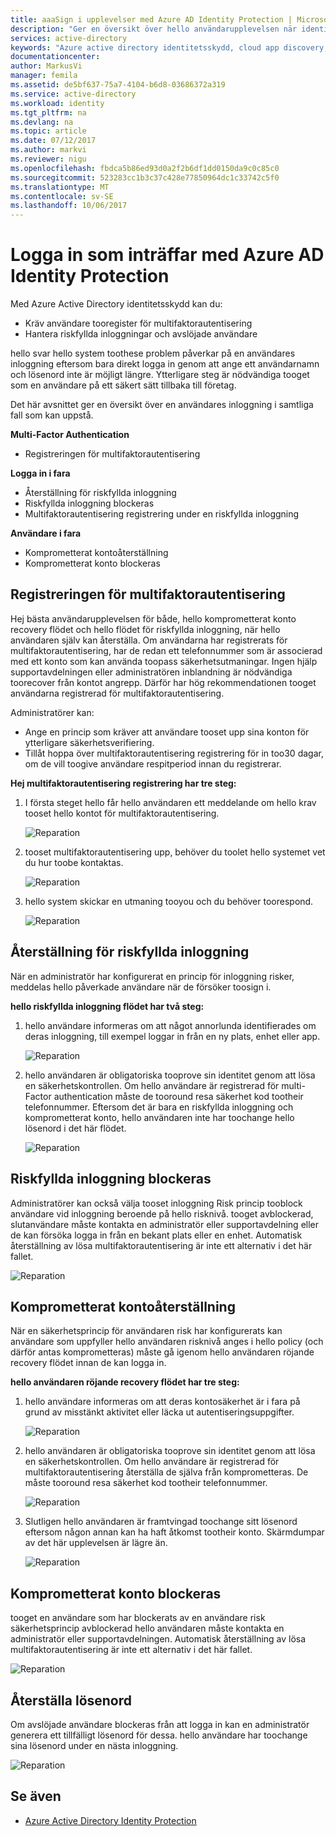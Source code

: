 ```yaml
---
title: aaaSign i upplevelser med Azure AD Identity Protection | Microsoft Docs
description: "Ger en översikt över hello användarupplevelsen när identitetsskydd har minskas eller åtgärdad en användare eller när multifaktorautentisering krävs av en princip."
services: active-directory
keywords: "Azure active directory identitetsskydd, cloud app discovery, hantera program, säkerhet, risk, risknivå, säkerhetsproblem och säkerhetsprincip"
documentationcenter: 
author: MarkusVi
manager: femila
ms.assetid: de5bf637-75a7-4104-b6d8-03686372a319
ms.service: active-directory
ms.workload: identity
ms.tgt_pltfrm: na
ms.devlang: na
ms.topic: article
ms.date: 07/12/2017
ms.author: markvi
ms.reviewer: nigu
ms.openlocfilehash: fbdca5b86ed93d0a2f2b6df1dd0150da9c0c85c0
ms.sourcegitcommit: 523283cc1b3c37c428e77850964dc1c33742c5f0
ms.translationtype: MT
ms.contentlocale: sv-SE
ms.lasthandoff: 10/06/2017
---
```

# <a name="sign-in-experiences-with-azure-ad-identity-protection"></a>Logga in som inträffar med Azure AD Identity Protection
Med Azure Active Directory identitetsskydd kan du:

* Kräv användare tooregister för multifaktorautentisering
* Hantera riskfyllda inloggningar och avslöjade användare

hello svar hello system toothese problem påverkar på en användares inloggning eftersom bara direkt logga in genom att ange ett användarnamn och lösenord inte är möjligt längre. Ytterligare steg är nödvändiga tooget som en användare på ett säkert sätt tillbaka till företag.

Det här avsnittet ger en översikt över en användares inloggning i samtliga fall som kan uppstå.

**Multi-Factor Authentication**

* Registreringen för multifaktorautentisering

**Logga in i fara**

* Återställning för riskfyllda inloggning
* Riskfyllda inloggning blockeras
* Multifaktorautentisering registrering under en riskfyllda inloggning

**Användare i fara**

* Komprometterat kontoåterställning
* Komprometterat konto blockeras

## <a name="multi-factor-authentication-registration"></a>Registreringen för multifaktorautentisering
Hej bästa användarupplevelsen för både, hello komprometterat konto recovery flödet och hello flödet för riskfyllda inloggning, när hello användaren själv kan återställa. Om användarna har registrerats för multifaktorautentisering, har de redan ett telefonnummer som är associerad med ett konto som kan använda toopass säkerhetsutmaningar. Ingen hjälp supportavdelningen eller administratören inblandning är nödvändiga toorecover från kontot angrepp. Därför har hög rekommendationen tooget användarna registrerad för multifaktorautentisering. 

Administratörer kan:

* Ange en princip som kräver att användare tooset upp sina konton för ytterligare säkerhetsverifiering. 
* Tillåt hoppa över multifaktorautentisering registrering för in too30 dagar, om de vill toogive användare respitperiod innan du registrerar.

**Hej multifaktorautentisering registrering har tre steg:**

1. I första steget hello får hello användaren ett meddelande om hello krav tooset hello kontot för multifaktorautentisering. 
   
    ![Reparation](./media/active-directory-identityprotection-flows/140.png "reparation")
2. tooset multifaktorautentisering upp, behöver du toolet hello systemet vet du hur toobe kontaktas.
   
    ![Reparation](./media/active-directory-identityprotection-flows/141.png "reparation")
3. hello system skickar en utmaning tooyou och du behöver toorespond.
   
    ![Reparation](./media/active-directory-identityprotection-flows/142.png "reparation")

## <a name="risky-sign-in-recovery"></a>Återställning för riskfyllda inloggning
När en administratör har konfigurerat en princip för inloggning risker, meddelas hello påverkade användare när de försöker toosign i. 

**hello riskfyllda inloggning flödet har två steg:** 

1. hello användare informeras om att något annorlunda identifierades om deras inloggning, till exempel loggar in från en ny plats, enhet eller app. 
   
    ![Reparation](./media/active-directory-identityprotection-flows/120.png "reparation")
2. hello användaren är obligatoriska tooprove sin identitet genom att lösa en säkerhetskontrollen. Om hello användare är registrerad för multi-Factor authentication måste de tooround resa säkerhet kod tootheir telefonnummer. Eftersom det är bara en riskfyllda inloggning och komprometterat konto, hello användaren inte har toochange hello lösenord i det här flödet. 
   
    ![Reparation](./media/active-directory-identityprotection-flows/121.png "reparation")

## <a name="risky-sign-in-blocked"></a>Riskfyllda inloggning blockeras
Administratörer kan också välja tooset inloggning Risk princip tooblock användare vid inloggning beroende på hello risknivå. tooget avblockerad, slutanvändare måste kontakta en administratör eller supportavdelning eller de kan försöka logga in från en bekant plats eller en enhet. Automatisk återställning av lösa multifaktorautentisering är inte ett alternativ i det här fallet.

![Reparation](./media/active-directory-identityprotection-flows/200.png "reparation")

## <a name="compromised-account-recovery"></a>Komprometterat kontoåterställning
När en säkerhetsprincip för användaren risk har konfigurerats kan användare som uppfyller hello användaren risknivå anges i hello policy (och därför antas komprometteras) måste gå igenom hello användaren röjande recovery flödet innan de kan logga in. 

**hello användaren röjande recovery flödet har tre steg:**

1. hello användare informeras om att deras kontosäkerhet är i fara på grund av misstänkt aktivitet eller läcka ut autentiseringsuppgifter.
   
    ![Reparation](./media/active-directory-identityprotection-flows/101.png "reparation")
2. hello användaren är obligatoriska tooprove sin identitet genom att lösa en säkerhetskontrollen. Om hello användare är registrerad för multifaktorautentisering återställa de själva från komprometteras. De måste tooround resa säkerhet kod tootheir telefonnummer. 
   
   ![Reparation](./media/active-directory-identityprotection-flows/110.png "reparation")
3. Slutligen hello användaren är framtvingad toochange sitt lösenord eftersom någon annan kan ha haft åtkomst tootheir konto. 
   Skärmdumpar av det här upplevelsen är lägre än.
   
   ![Reparation](./media/active-directory-identityprotection-flows/111.png "reparation")

## <a name="compromised-account-blocked"></a>Komprometterat konto blockeras
tooget en användare som har blockerats av en användare risk säkerhetsprincip avblockerad hello användaren måste kontakta en administratör eller supportavdelningen. Automatisk återställning av lösa multifaktorautentisering är inte ett alternativ i det här fallet.

![Reparation](./media/active-directory-identityprotection-flows/104.png "reparation")

## <a name="reset-password"></a>Återställa lösenord
Om avslöjade användare blockeras från att logga in kan en administratör generera ett tillfälligt lösenord för dessa. hello användare har toochange sina lösenord under en nästa inloggning.

![Reparation](./media/active-directory-identityprotection-flows/160.png "reparation")

## <a name="see-also"></a>Se även
* [Azure Active Directory Identity Protection](active-directory-identityprotection.md) 

